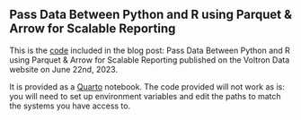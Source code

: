 ## Pass Data Between Python and R using Parquet & Arrow for Scalable Reporting


This is the [code](pass-data-between-python-r-for-scalable-reporting.qmd) included in the blog post: Pass Data Between Python and R using
Parquet & Arrow for Scalable Reporting published on the Voltron Data website on
June 22nd, 2023.

It is provided as a [Quarto](https://quarto.org) notebook. The code provided
will not work as is: you will need to set up environment variables and edit the
paths to match the systems you have access to.
